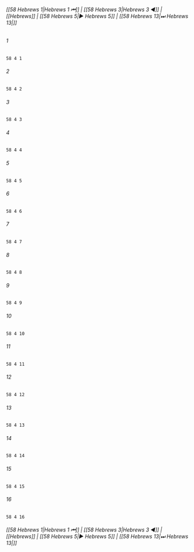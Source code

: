 
###### [[58 Hebrews 1|Hebrews 1 ⏮]] | [[58 Hebrews 3|Hebrews 3 ◀]] | [[Hebrews]] | [[58 Hebrews 5|▶ Hebrews 5]] | [[58 Hebrews 13|⏭ Hebrews 13|]]

###### 1
``` verse
58 4 1 
```
###### 2
``` verse
58 4 2 
```
###### 3
``` verse
58 4 3 
```
###### 4
``` verse
58 4 4 
```
###### 5
``` verse
58 4 5 
```
###### 6
``` verse
58 4 6 
```
###### 7
``` verse
58 4 7 
```
###### 8
``` verse
58 4 8 
```
###### 9
``` verse
58 4 9 
```
###### 10
``` verse
58 4 10 
```
###### 11
``` verse
58 4 11 
```
###### 12
``` verse
58 4 12 
```
###### 13
``` verse
58 4 13 
```
###### 14
``` verse
58 4 14 
```
###### 15
``` verse
58 4 15 
```
###### 16
``` verse
58 4 16 
```

###### [[58 Hebrews 1|Hebrews 1 ⏮]] | [[58 Hebrews 3|Hebrews 3 ◀]] | [[Hebrews]] | [[58 Hebrews 5|▶ Hebrews 5]] | [[58 Hebrews 13|⏭ Hebrews 13|]]

